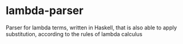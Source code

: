 # lambda-parser
Parser for lambda terms, written in Haskell, that is also able to apply substitution,  according to the rules of lambda calculus

